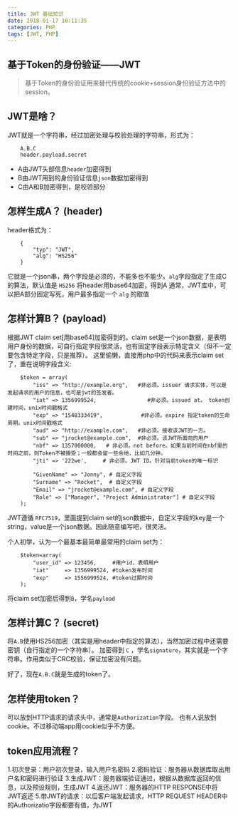 ```yaml
---
title: JWT 基础知识
date: 2018-01-17 10:11:35
categories: PHP
tags: [JWT, PHP]
---
```


## 基于Token的身份验证——JWT

> 基于Token的身份验证用来替代传统的cookie+session身份验证方法中的session。

<!--more-->

## JWT是啥？

JWT就是一个字符串，经过加密处理与校验处理的字符串，形式为：

```
    A.B.C
    header.payload.secret
```
 - A由JWT头部信息`header`加密得到
 - B由JWT用到的身份验证信息`json`数据加密得到
 - C由A和B加密得到，是校验部分



## 怎样生成A？ (header)

header格式为：

```
    {
        "typ": "JWT",
        "alg": "HS256" 
    }
```

它就是一个json串，两个字段是必须的，不能多也不能少。`alg`字段指定了生成C的算法，默认值是 `HS256`
将header用base64加密，得到A
通常，JWT库中，可以把A部分固定写死，用户最多指定一个 `alg` 的取值


## 怎样计算B？ (payload)

根据JWT claim set[用base64]加密得到的。claim set是一个json数据，是表明用户身份的数据，可自行指定字段很灵活，也有固定字段表示特定含义（但不一定要包含特定字段，只是推荐）。
这里偷懒，直接用php中的代码来表示claim set了，重在说明字段含义:

```
    $token = array(
        "iss" => "http://example.org",   #非必须。issuer 请求实体，可以是发起请求的用户的信息，也可是jwt的签发者。
        "iat" => 1356999524,                #非必须。issued at。 token创建时间，unix时间戳格式
        "exp" => "1548333419",            #非必须。expire 指定token的生命周期。unix时间戳格式
        "aud" => "http://example.com",   #非必须。接收该JWT的一方。
        "sub" => "jrocket@example.com",  #非必须。该JWT所面向的用户
        "nbf" => 1357000000,   # 非必须。not before。如果当前时间在nbf里的时间之前，则Token不被接受；一般都会留一些余地，比如几分钟。
        "jti" => '222we',     # 非必须。JWT ID。针对当前token的唯一标识
    
        "GivenName" => "Jonny", # 自定义字段
        "Surname" => "Rocket",  # 自定义字段
        "Email" => "jrocket@example.com", # 自定义字段
        "Role" => ["Manager", "Project Administrator"] # 自定义字段
    );
```

JWT遵循 `RFC7519`，里面提到claim set的json数据中，自定义字段的key是一个string，value是一个json数据。因此随意编写吧，很灵活。

个人初学，认为一个最基本最简单最常用的claim set为：

```
    $token=array(
        "user_id" => 123456,     #用户id，表明用户
        "iat"     => 1356999524, #token发布时间
        "exp"     => 1556999524, #token过期时间
    );
```

将claim set加密后得到`B`，学名`payload`

## 怎样计算C？ (secret)

将`A.B`使用HS256加密（其实是用header中指定的算法），当然加密过程中还需要密钥（自行指定的一个字符串）。
加密得到 `C` ，学名`signature`，其实就是一个字符串。作用类似于CRC校验，保证加密没有问题。

好了，现在`A.B.C`就是生成的token了。

## 怎样使用token？

可以放到HTTP请求的请求头中，通常是`Authorization`字段。
也有人说放到cookie。不过移动端app用cookie似乎不方便。


## token应用流程？
 1.初次登录：用户初次登录，输入用户名密码
 2.密码验证：服务器从数据库取出用户名和密码进行验证
 3.生成JWT：服务器端验证通过，根据从数据库返回的信息，以及预设规则，生成JWT
 4.返还JWT：服务器的HTTP RESPONSE中将JWT返还
 5.带JWT的请求：以后客户端发起请求，HTTP REQUEST HEADER中的Authorizatio字段都要有值，为JWT
 
 